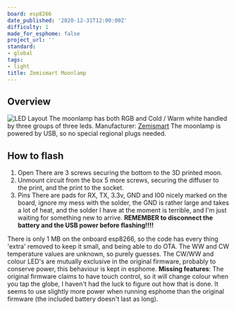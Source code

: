 ```yaml
---
board: esp8266
date_published: '2020-12-31T12:00:00Z'
difficulty: 1
made_for_esphome: false
project_url: ''
standard:
- global
tags:
- light
title: Zemismart Moonlamp
---
```


## Overview

![LED Layout](LEDLayout.jpg "Bottom View")
The moonlamp has both RGB and Cold / Warm white handled by three groups of three leds.
Manufacturer: [Zemismart](https://www.zemismart.com/products/christmas-gift-led-remote-control-light-compatible-with-alexa-google-home-3d-printing-children-bedroom-colorful-moon-lamp-app-121)
The moonlamp is powered by USB, so no special regional plugs needed.

## How to flash

1. Open
   There are 3 screws securing the bottom to the 3D printed moon.
2. Unmount circuit from the box
   5 more screws, securing the diffuser to the print, and the print to the socket.
3. Pins
   There are pads for RX, TX, 3.3v, GND and I00 nicely marked on the board, ignore my mess with the solder, the GND is rather large and takes a lot of heat, and the solder I have at the moment is terrible, and I'm just waiting for something new to arrive.
   **REMEMBER to disconnect the battery and the USB power before flashing!!!!**

There is only 1 MB on the onboard esp8266, so the code has every thing 'extra' removed to keep it small, and being able to do OTA.
The WW and CW temperature values are unknown, so purely guesses.
The CW/WW and colour LED's are mutually exclusive in the original firmware, probably to conserve power, this behaviour is kept in esphome.
**Missing features**:
The original firmware claims to have touch control, so it will change colour when you tap the globe, I haven't had the luck to figure out how that is done.
It seems to use slightly more power when running esphome than the original firmware (the included battery doesn't last as long).